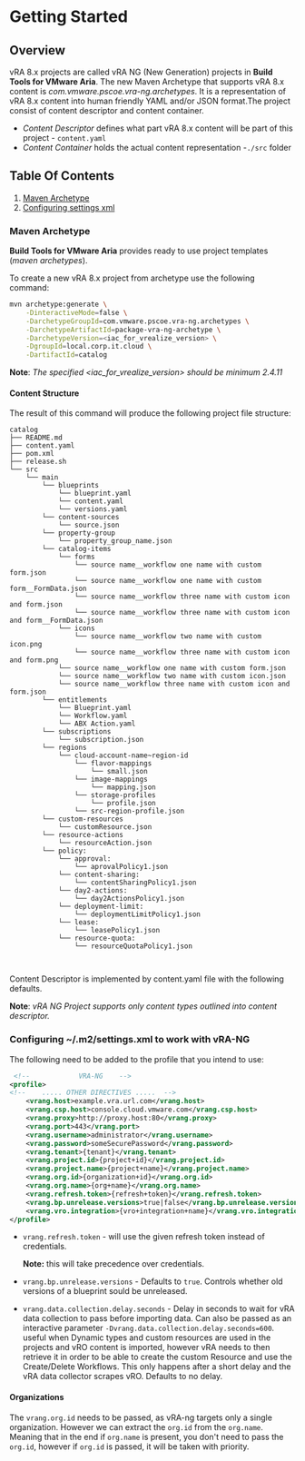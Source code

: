 # Getting Started

## Overview

vRA 8.x projects are called vRA NG (New Generation) projects in **Build Tools for VMware Aria**. The new Maven Archetype that supports vRA 8.x content is *com.vmware.pscoe.vra-ng.archetypes*. It is a representation of vRA 8.x content into human friendly YAML and/or JSON format.The project consist of content descriptor and content container.

- *Content Descriptor* defines what part vRA 8.x content will be part of this project - `content.yaml`
- *Content Container* holds the actual content representation -`./src` folder

## Table Of Contents

1. [Maven Archetype](#maven-archetype)
2. [Configuring settings xml](#configuring-m2settingsxml-to-work-with-vra-ng)

### Maven Archetype

**Build Tools for VMware Aria** provides ready to use project templates (*maven archetypes*).

To create a new vRA 8.x project from archetype use the following command:

```Bash
mvn archetype:generate \
    -DinteractiveMode=false \
    -DarchetypeGroupId=com.vmware.pscoe.vra-ng.archetypes \
    -DarchetypeArtifactId=package-vra-ng-archetype \
    -DarchetypeVersion=<iac_for_vrealize_version> \
    -DgroupId=local.corp.it.cloud \
    -DartifactId=catalog
```

**Note**: *The specified <iac_for_vrealize_version> should be minimum 2.4.11*

#### Content Structure

The result of this command will produce the following project file structure:

```ascii
catalog
├── README.md
├── content.yaml
├── pom.xml
├── release.sh
└── src
    └── main
        └── blueprints
            └── blueprint.yaml
            └── content.yaml
            └── versions.yaml
        └── content-sources
            └── source.json
        └── property-group
            └── property_group_name.json
        └── catalog-items
            └── forms
                └── source name__workflow one name with custom form.json
                └── source name__workflow one name with custom form__FormData.json
                └── source name__workflow three name with custom icon and form.json
                └── source name__workflow three name with custom icon and form__FormData.json
            └── icons
                └── source name__workflow two name with custom icon.png
                └── source name__workflow three name with custom icon and form.png
            └── source name__workflow one name with custom form.json
            └── source name__workflow two name with custom icon.json
            └── source name__workflow three name with custom icon and form.json
        └── entitlements
            └── Blueprint.yaml
            └── Workflow.yaml
            └── ABX Action.yaml       
        └── subscriptions
            └── subscription.json
        └── regions
            └── cloud-account-name~region-id
                └── flavor-mappings
                    └── small.json
                └── image-mappings
                    └── mapping.json
                └── storage-profiles
                    └── profile.json
                └── src-region-profile.json
        └── custom-resources
            └── customResource.json
        └── resource-actions
            └── resourceAction.json
        └── policy:
            └── approval:
                └── aprovalPolicy1.json
            └── content-sharing:
                └── contentSharingPolicy1.json
            └── day2-actions:
                └── day2ActionsPolicy1.json
            └── deployment-limit:
                └── deploymentLimitPolicy1.json
            └── lease:
                └── leasePolicy1.json 
            └── resource-quota:
                └── resourceQuotaPolicy1.json 
            
            
```

Content Descriptor is implemented by content.yaml file with the following defaults.

**Note**: *vRA NG Project supports only content types outlined into content descriptor.*

### Configuring ~/.m2/settings.xml to work with vRA-NG

The following need to be added to the profile that you intend to use:

```xml
 <!--            VRA-NG    -->
<profile>
<!--    ..... OTHER DIRECTIVES .....  -->
    <vrang.host>example.vra.url.com</vrang.host>
    <vrang.csp.host>console.cloud.vmware.com</vrang.csp.host>
    <vrang.proxy>http://proxy.host:80</vrang.proxy>
    <vrang.port>443</vrang.port>
    <vrang.username>administrator</vrang.username>
    <vrang.password>someSecurePassword</vrang.password>
    <vrang.tenant>{tenant}</vrang.tenant>
    <vrang.project.id>{project+id}</vrang.project.id>
    <vrang.project.name>{project+name}</vrang.project.name>
    <vrang.org.id>{organization+id}</vrang.org.id>
    <vrang.org.name>{org+name}</vrang.org.name>
    <vrang.refresh.token>{refresh+token}</vrang.refresh.token>
    <vrang.bp.unrelease.versions>true|false</vrang.bp.unrelease.versions>
    <vrang.vro.integration>{vro+integration+name}</vrang.vro.integration>
</profile>
```

- `vrang.refresh.token` - will use the given refresh token instead of credentials.

  **Note:** this will take precedence over
credentials.

- `vrang.bp.unrelease.versions` - Defaults to `true`. Controls whether old versions of a blueprint sould be unreleased.

- `vrang.data.collection.delay.seconds` - Delay in seconds to wait for vRA data collection to pass before importing data. Can also be passed as an interactive parameter `-Dvrang.data.collection.delay.seconds=600`. useful when Dynamic types and custom resources are used in the projects and vRO content is imported, however vRA needs to then retrieve it in order to be able to create the custom Resource and use the Create/Delete Workflows. This only happens after a short delay and the vRA data collector scrapes vRO. Defaults to no delay.

#### Organizations

The `vrang.org.id` needs to be passed, as vRA-ng targets only a single organization. However we can extract the `org.id` from the `org.name`. Meaning that in the end if `org.name` is present, you don't need to pass the `org.id`, however if `org.id` is passed, it will be taken with priority.
